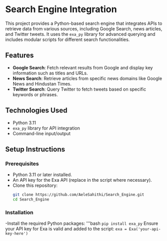 # Search Engine Integration

This project provides a Python-based search engine that integrates APIs to retrieve data from various sources, including Google Search, news articles, and Twitter tweets. It uses the `exa_py` library for advanced querying and includes modular scripts for different search functionalities.

## Features
- **Google Search**: Fetch relevant results from Google and display key information such as titles and URLs.
- **News Search**: Retrieve articles from specific news domains like Google News and Hindustan Times.
- **Twitter Search**: Query Twitter to fetch tweets based on specific keywords or phrases.

## Technologies Used
- Python 3.11
- `exa_py` library for API integration
- Command-line input/output

## Setup Instructions

### Prerequisites
- Python 3.11 or later installed.
- An API key for the Exa API (replace in the script where necessary).
- Clone this repository:
  ```bash
  git clone https://github.com/AeleSahithi/Search_Engine.git
  cd Search_Engine

### Installation
-Install the required Python packages:
'''bash
`pip install exa_py`
Ensure your API key for Exa is valid and added to the script:
`exa = Exa('your-api-key-here')`
